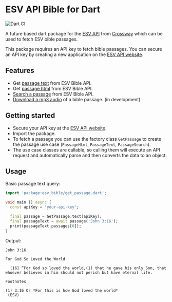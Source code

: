# ESV API Bible for Dart

![Dart CI](https://github.com/arielmagbanua/esv_bible/actions/workflows/ci.yml/badge.svg)

A future based dart package for the [ESV API](https://api.esv.org/) from [Crossway](https://www.crossway.org/)
which can be used to fetch ESV bible passages.

This package requires an API key to fetch bible passages. You can secure an API key by creating a new application on the [ESV API website](https://api.esv.org/).

## Features
* Get [passage text](https://api.esv.org/docs/passage-text/) from ESV Bible API.
* Get [passage html](https://api.esv.org/docs/passage-html/) from ESV Bible API.
* [Search a passage](https://api.esv.org/docs/passage-search/) from ESV Bible API.
* [Download a mp3 audio](https://api.esv.org/docs/passage-audio/) of a bible passage. (in development)

## Getting started

* Secure your API key at the [ESV API website](https://api.esv.org/).
* Import the package.
* To fetch a passage you can use the factory class `GetPassage` to create the passage use case (`PassageHtml`, `PassageText`, `PassageSearch`).
* The use case classes are callable, so calling them will execute an API request and automatically parse and then converts the data to an object.

## Usage

Basic passage text query:
```dart
import 'package:esv_bible/get_passage.dart';

void main () async {
  const apiKey = 'your-api-key';

  final passage = GetPassage.text(apiKey);
  final passageText = await passage('John 3:16');
  print(passageText.passages[0]);
}
```

Output:
```
John 3:16

For God So Loved the World

  [16] “For God so loved the world,(1) that he gave his only Son, that whoever believes in him should not perish but have eternal life.

Footnotes

(1) 3:16 Or *For this is how God loved the world*
 (ESV)
```
